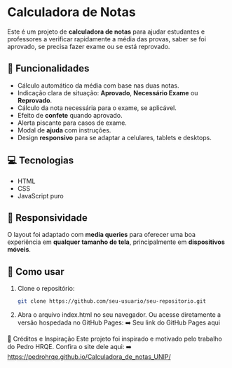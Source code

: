 # Calculadora de Notas

Este é um projeto de **calculadora de notas** para ajudar estudantes e professores a verificar rapidamente a média das provas, saber se foi aprovado, se precisa fazer exame ou se está reprovado.

## 🎯 Funcionalidades

- Cálculo automático da média com base nas duas notas.
- Indicação clara de situação: **Aprovado**, **Necessário Exame** ou **Reprovado**.
- Cálculo da nota necessária para o exame, se aplicável.
- Efeito de **confete** quando aprovado.
- Alerta piscante para casos de exame.
- Modal de **ajuda** com instruções.
- Design **responsivo** para se adaptar a celulares, tablets e desktops.

## 💻 Tecnologias

- HTML
- CSS
- JavaScript puro

## 📱 Responsividade

O layout foi adaptado com **media queries** para oferecer uma boa experiência em **qualquer tamanho de tela**, principalmente em **dispositivos móveis**.

## 🚀 Como usar

1. Clone o repositório:
   ```bash
   git clone https://github.com/seu-usuario/seu-repositorio.git
   
2. Abra o arquivo index.html no seu navegador. Ou acesse diretamente a versão hospedada no GitHub Pages:
➡️ Seu link do GitHub Pages aqui

📢 Créditos e Inspiração
Este projeto foi inspirado e motivado pelo trabalho do Pedro HRQE. Confira o site dele aqui:
➡️ https://pedrohrqe.github.io/Calculadora_de_notas_UNIP/
